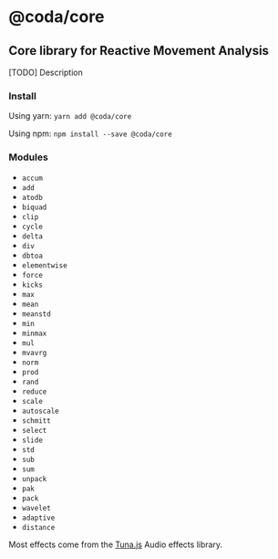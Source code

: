 # @coda/core
## Core library for Reactive Movement Analysis

[TODO] Description

### Install

Using yarn: `yarn add @coda/core`

Using npm: `npm install --save @coda/core`

### Modules

- `accum`
- `add`
- `atodb`
- `biquad`
- `clip`
- `cycle`
- `delta`
- `div`
- `dbtoa`
- `elementwise`
- `force`
- `kicks`
- `max`
- `mean`
- `meanstd`
- `min`
- `minmax`
- `mul`
- `mvavrg`
- `norm`
- `prod`
- `rand`
- `reduce`
- `scale`
- `autoscale`
- `schmitt`
- `select`
- `slide`
- `std`
- `sub`
- `sum`
- `unpack`
- `pak`
- `pack`
- `wavelet`
- `adaptive`
- `distance`

Most effects come from the [Tuna.js](https://github.com/Theodeus/tuna) Audio effects library.
